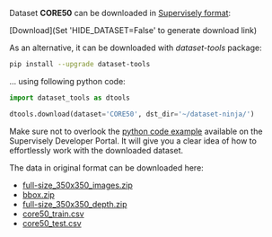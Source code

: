 Dataset **CORE50** can be downloaded in [Supervisely format](https://developer.supervisely.com/api-references/supervisely-annotation-json-format):

 [Download](Set 'HIDE_DATASET=False' to generate download link)

As an alternative, it can be downloaded with *dataset-tools* package:
``` bash
pip install --upgrade dataset-tools
```

... using following python code:
``` python
import dataset_tools as dtools

dtools.download(dataset='CORE50', dst_dir='~/dataset-ninja/')
```
Make sure not to overlook the [python code example](https://developer.supervisely.com/getting-started/python-sdk-tutorials/iterate-over-a-local-project) available on the Supervisely Developer Portal. It will give you a clear idea of how to effortlessly work with the downloaded dataset.

The data in original format can be downloaded here:

- [full-size_350x350_images.zip](http://bias.csr.unibo.it/maltoni/download/core50/core50_350x350.zip)
- [bbox.zip](https://vlomonaco.github.io/core50/data/bbox.zip)
- [full-size_350x350_depth.zip](http://bias.csr.unibo.it/maltoni/download/core50/core50_350x350_depth.zip)
- [core50_train.csv](https://vlomonaco.github.io/core50/data/core50_train.csv)
- [core50_test.csv](https://vlomonaco.github.io/core50/data/core50_test.csv)
